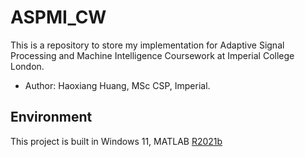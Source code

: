 # ASPMI_CW
This is a repository to store my implementation for Adaptive Signal Processing and Machine Intelligence Coursework at Imperial College London.

+ Author: Haoxiang Huang, MSc CSP, Imperial.

## Environment

This project is built in Windows 11, MATLAB [R2021b](https://uk.mathworks.com/products/new_products/release2021b.html)

